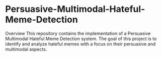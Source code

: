 # Persuasive-Multimodal-Hateful-Meme-Detection

Overview
This repository contains the implementation of a Persuasive Multimodal Hateful Meme Detection system. The goal of this project is to identify and analyze hateful memes with a focus on their persuasive and multimodal aspects. 
